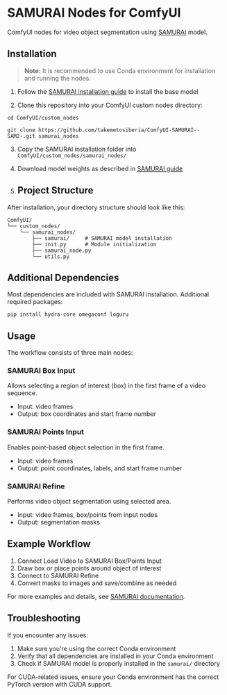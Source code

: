 # SAMURAI Nodes for ComfyUI

ComfyUI nodes for video object segmentation using [SAMURAI](https://github.com/yangchris11/samurai) model.

## Installation

> **Note:** It is recommended to use Conda environment for installation and running the nodes.

1. Follow the [SAMURAI installation guide](https://github.com/yangchris11/samurai) to install the base model

2. Clone this repository into your ComfyUI custom nodes directory:

```
cd ComfyUI/custom_nodes

git clone https://github.com/takemetosiberia/ComfyUI-SAMURAI--SAM2-.git samurai_nodes
```

3. Copy the SAMURAI installation folder into `ComfyUI/custom_nodes/samurai_nodes/`

4. Download model weights as described in [SAMURAI guide](https://github.com/yangchris11/samurai)

5. ## Project Structure

After installation, your directory structure should look like this:

```
ComfyUI/
└── custom_nodes/
    └── samurai_nodes/
        ├── samurai/     # SAMURAI model installation
        ├── init.py      # Module initialization
        ├── samurai_node.py
        └── utils.py
```

## Additional Dependencies

Most dependencies are included with SAMURAI installation. Additional required packages:

```
pip install hydra-core omegaconf loguru
```

## Usage

The workflow consists of three main nodes:

### SAMURAI Box Input
Allows selecting a region of interest (box) in the first frame of a video sequence. 
- Input: video frames
- Output: box coordinates and start frame number

### SAMURAI Points Input
Enables point-based object selection in the first frame.
- Input: video frames
- Output: point coordinates, labels, and start frame number

### SAMURAI Refine
Performs video object segmentation using selected area.
- Input: video frames, box/points from input nodes
- Output: segmentation masks

## Example Workflow

1. Connect Load Video to SAMURAI Box/Points Input
2. Draw box or place points around object of interest
3. Connect to SAMURAI Refine
4. Convert masks to images and save/combine as needed

For more examples and details, see [SAMURAI documentation](https://github.com/yangchris11/samurai).

## Troubleshooting

If you encounter any issues:
1. Make sure you're using the correct Conda environment
2. Verify that all dependencies are installed in your Conda environment
3. Check if SAMURAI model is properly installed in the `samurai/` directory

For CUDA-related issues, ensure your Conda environment has the correct PyTorch version with CUDA support.
